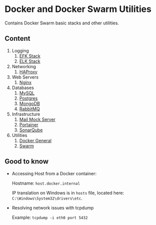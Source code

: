 # Docker and Docker Swarm Utilities

Contains Docker Swarm basic stacks and other utilities.

## Content

1. Logging
    1. [EFK Stack](efk)
    1. [ELK Stack](elk)
1. Networking
    1. [HAProxy](haproxy)
1. Web Servers
    1. [Nginx](nginx)
1. Databases
    1. [MySQL](mysql)
    1. [Postgres](postgres)
    1. [MongoDB](mongo)
    1. [RabbitMQ](rabbitmq)
1. Infrastructure
    1. [Mail Mock Server](mail)
    1. [Portainer](portainer)
    1. [SonarQube](sonarqube)
1. Utilities
    1. [Docker General](system)
    1. [Swarm](swarm)


## Good to know

- Accessing Host from a Docker container:
    
    Hostname: `host.docker.internal`
    
    IP translation on Windows is in `hosts` file, located here: `C:\Windows\System32\drivers\etc`.
    
- Resolving network issues with tcpdump

    Example: `tcpdump -i eth0 port 5432`